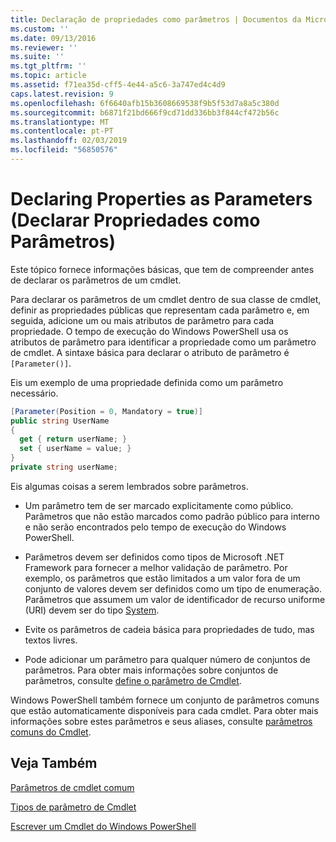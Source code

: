 ```yaml
---
title: Declaração de propriedades como parâmetros | Documentos da Microsoft
ms.custom: ''
ms.date: 09/13/2016
ms.reviewer: ''
ms.suite: ''
ms.tgt_pltfrm: ''
ms.topic: article
ms.assetid: f71ea35d-cff5-4e44-a5c6-3a747ed4c4d9
caps.latest.revision: 9
ms.openlocfilehash: 6f6640afb15b3608669538f9b5f53d7a8a5c380d
ms.sourcegitcommit: b6871f21bd666f9cd71dd336bb3f844cf472b56c
ms.translationtype: MT
ms.contentlocale: pt-PT
ms.lasthandoff: 02/03/2019
ms.locfileid: "56850576"
---
```

# <a name="declaring-properties-as-parameters"></a>Declaring Properties as Parameters (Declarar Propriedades como Parâmetros)

Este tópico fornece informações básicas, que tem de compreender antes de declarar os parâmetros de um cmdlet.

Para declarar os parâmetros de um cmdlet dentro de sua classe de cmdlet, definir as propriedades públicas que representam cada parâmetro e, em seguida, adicione um ou mais atributos de parâmetro para cada propriedade. O tempo de execução do Windows PowerShell usa os atributos de parâmetro para identificar a propriedade como um parâmetro de cmdlet. A sintaxe básica para declarar o atributo de parâmetro é `[Parameter()]`.

Eis um exemplo de uma propriedade definida como um parâmetro necessário.

```csharp
[Parameter(Position = 0, Mandatory = true)]
public string UserName
{
  get { return userName; }
  set { userName = value; }
}
private string userName;
```

Eis algumas coisas a serem lembrados sobre parâmetros.

- Um parâmetro tem de ser marcado explicitamente como público. Parâmetros que não estão marcados como padrão público para interno e não serão encontrados pelo tempo de execução do Windows PowerShell.

- Parâmetros devem ser definidos como tipos de Microsoft .NET Framework para fornecer a melhor validação de parâmetro. Por exemplo, os parâmetros que estão limitados a um valor fora de um conjunto de valores devem ser definidos como um tipo de enumeração. Parâmetros que assumem um valor de identificador de recurso uniforme (URI) devem ser do tipo [System](/dotnet/api/System.Uri).

- Evite os parâmetros de cadeia básica para propriedades de tudo, mas textos livres.

- Pode adicionar um parâmetro para qualquer número de conjuntos de parâmetros. Para obter mais informações sobre conjuntos de parâmetros, consulte [define o parâmetro de Cmdlet](./cmdlet-parameter-sets.md).

Windows PowerShell também fornece um conjunto de parâmetros comuns que estão automaticamente disponíveis para cada cmdlet. Para obter mais informações sobre estes parâmetros e seus aliases, consulte [parâmetros comuns do Cmdlet](./common-parameter-names.md).

## <a name="see-also"></a>Veja Também

[Parâmetros de cmdlet comum](./common-parameter-names.md)

[Tipos de parâmetro de Cmdlet](./types-of-cmdlet-parameters.md)

[Escrever um Cmdlet do Windows PowerShell](./writing-a-windows-powershell-cmdlet.md)
